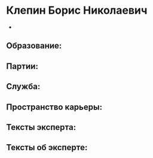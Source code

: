 # Клепин Борис Николаевич
 - 

## Образование:
## Партии:
## Служба:
## Пространство карьеры:
## Тексты эксперта:
## Тексты об эксперте:
